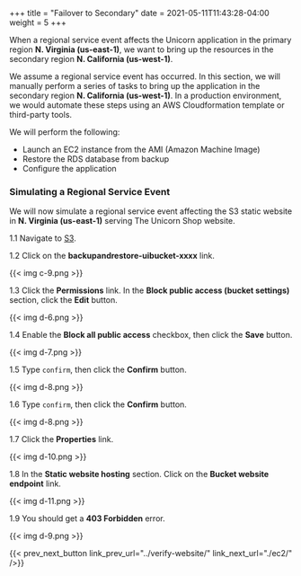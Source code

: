 +++
title = "Failover to Secondary"
date =  2021-05-11T11:43:28-04:00
weight = 5
+++

When a regional service event affects the Unicorn application in the primary region **N. Virginia (us-east-1)**, we want to bring up the resources in the secondary region **N. California (us-west-1)**.

We assume a regional service event has occurred. In this section, we will manually perform a series of tasks to bring up the application in the secondary region **N. California (us-west-1)**.  In a production environment, we would automate these steps using an AWS Cloudformation template or third-party tools. 

We will perform the following:
- Launch an EC2 instance from the AMI (Amazon Machine Image)
- Restore the RDS database from backup
- Configure the application 

### Simulating a Regional Service Event

We will now simulate a regional service event affecting the S3 static website in **N. Virginia (us-east-1)** serving The Unicorn Shop website.

1.1 Navigate to [S3](https://console.aws.amazon.com/s3/home?region=us-east-1#/).

1.2 Click on the **backupandrestore-uibucket-xxxx** link.

{{< img c-9.png >}}

1.3 Click the **Permissions** link. In the **Block public access (bucket settings)** section, click the **Edit** button.

{{< img d-6.png >}}

1.4 Enable the **Block all public access** checkbox, then click the **Save** button.

{{< img d-7.png >}}

1.5 Type `confirm`, then click the **Confirm** button.

{{< img d-8.png >}}

1.6 Type `confirm`, then click the **Confirm** button.

{{< img d-8.png >}}

1.7 Click the **Properties** link.  

{{< img d-10.png >}}

1.8 In the **Static website hosting** section.  Click on the **Bucket website endpoint** link.

{{< img d-11.png >}}

1.9  You should get a **403 Forbidden** error.

{{< img d-9.png >}}

{{< prev_next_button link_prev_url="../verify-website/" link_next_url="./ec2/" />}}

